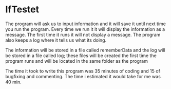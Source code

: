 # IfTestet
The program will ask us to input information and it will save it until next time you run the program. Every time we run it it will display the information as a message. The first time it runs it will not display a message. The program also keeps a log where it tells us what its doing.

The information will be stored in a file called rememberData and the log will be stored in a file called log; these files will be created the first time the program runs and will be located in the same folder as the program


The time it took to write this program was 35 minutes of coding and 15 of bugfixing and commenting. The time i estimated it would take for me was 40 min. 
